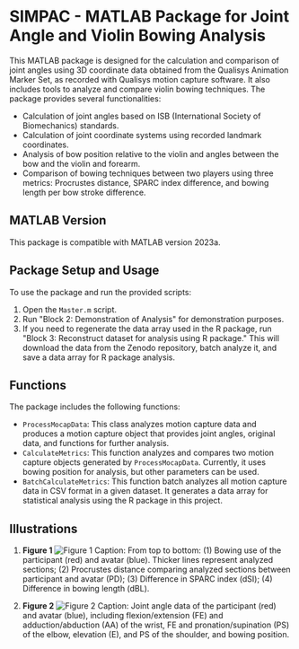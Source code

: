# SIMPAC - MATLAB Package for Joint Angle and Violin Bowing Analysis

This MATLAB package is designed for the calculation and comparison of joint angles using 3D coordinate data obtained from the Qualisys Animation Marker Set, as recorded with Qualisys motion capture software. It also includes tools to analyze and compare violin bowing techniques. The package provides several functionalities:

- Calculation of joint angles based on ISB (International Society of Biomechanics) standards.
- Calculation of joint coordinate systems using recorded landmark coordinates.
- Analysis of bow position relative to the violin and angles between the bow and the violin and forearm.
- Comparison of bowing techniques between two players using three metrics: Procrustes distance, SPARC index difference, and bowing length per bow stroke difference.

## MATLAB Version
This package is compatible with MATLAB version 2023a.

## Package Setup and Usage
To use the package and run the provided scripts:

1. Open the `Master.m` script.
2. Run "Block 2: Demonstration of Analysis" for demonstration purposes.
3. If you need to regenerate the data array used in the R package, run "Block 3: Reconstruct dataset for analysis using R package." This will download the data from the Zenodo repository, batch analyze it, and save a data array for R package analysis.

## Functions

The package includes the following functions:

- `ProcessMocapData`: This class analyzes motion capture data and produces a motion capture object that provides joint angles, original data, and functions for further analysis.
- `CalculateMetrics`: This function analyzes and compares two motion capture objects generated by `ProcessMocapData`. Currently, it uses bowing position for analysis, but other parameters can be used.
- `BatchCalculateMetrics`: This function batch analyzes all motion capture data in CSV format in a given dataset. It generates a data array for statistical analysis using the R package in this project.

## Illustrations

1. **Figure 1**
![Figure 1](https://github.com/IPEM/SIMPAC/blob/main/Matlab/Assets/Figure_1.jpg)
   Caption: From top to bottom: (1) Bowing use of the participant (red) and avatar (blue). Thicker lines represent analyzed sections; (2) Procrustes distance comparing analyzed sections between participant and avatar (PD); (3) Difference in SPARC index (dSI); (4) Difference in bowing length (dBL).

2. **Figure 2**
![Figure 2](https://github.com/IPEM/SIMPAC/blob/main/Matlab/Assets/Figure_2.jpg)
   Caption: Joint angle data of the participant (red) and avatar (blue), including flexion/extension (FE) and adduction/abduction (AA) of the wrist, FE and pronation/supination (PS) of the elbow, elevation (E), and PS of the shoulder, and bowing position.